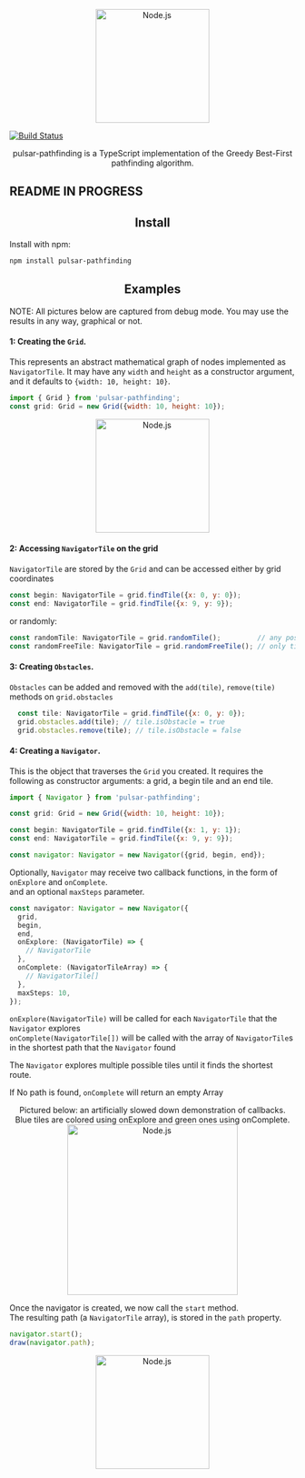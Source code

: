 <p align="center">
    <img
      alt="Node.js"
      src="https://i.imgur.com/sp4pcTK.png"
      width="200"
    />
</p>

[![Build Status](https://travis-ci.org/RaduMilici/pulsar.svg?branch=master)](https://travis-ci.org/RaduMilici/pulsar)

<p align="center">pulsar-pathfinding is a TypeScript implementation of the Greedy Best-First 
pathfinding algorithm.</p>


## README IN PROGRESS

<h2 align="center">Install</h2>
Install with npm:

```bash
npm install pulsar-pathfinding
```

<h2 align="center">Examples</h2>  
NOTE: All pictures below are captured from debug mode. You may use the results in any way, 
graphical or not.

#### 1: Creating the `Grid`.  
This represents an abstract mathematical graph of nodes implemented as `NavigatorTile`.
It may have any `width` and `height` as a constructor argument, and it defaults to
`{width: 10, height: 10}`.
```javascript
import { Grid } from 'pulsar-pathfinding';
const grid: Grid = new Grid({width: 10, height: 10});
```
<p align="center">
    <img
      alt="Node.js"
      src="https://i.imgur.com/F03W6WF.png"
      width="200"
    />
</p>

#### 2: Accessing `NavigatorTile` on the grid

`NavigatorTile` are stored by the `Grid` and can be accessed either by grid coordinates
```javascript
const begin: NavigatorTile = grid.findTile({x: 0, y: 0});
const end: NavigatorTile = grid.findTile({x: 9, y: 9});
```

or randomly:

```javascript
const randomTile: NavigatorTile = grid.randomTile();         // any possible tile
const randomFreeTile: NavigatorTile = grid.randomFreeTile(); // only tiles that are not obstacles
```

#### 3: Creating `Obstacles`.

`Obstacles` can be added and removed with the `add(tile)`, `remove(tile)` methods
on `grid.obstacles`

```javascript
  const tile: NavigatorTile = grid.findTile({x: 0, y: 0});
  grid.obstacles.add(tile); // tile.isObstacle = true
  grid.obstacles.remove(tile); // tile.isObstacle = false
```

#### 4: Creating a `Navigator`.
This is the object that traverses the `Grid` you created.
It requires the following as constructor arguments: a grid, a begin tile and an end tile.

```javascript
import { Navigator } from 'pulsar-pathfinding';

const grid: Grid = new Grid({width: 10, height: 10});

const begin: NavigatorTile = grid.findTile({x: 1, y: 1});
const end: NavigatorTile = grid.findTile({x: 9, y: 9});

const navigator: Navigator = new Navigator({grid, begin, end});
```

Optionally, `Navigator` may receive two callback functions, in the form of `onExplore` and `onComplete`.  
and an optional `maxSteps` parameter.  

```typescript
const navigator: Navigator = new Navigator({
  grid,
  begin,
  end,
  onExplore: (NavigatorTile) => {
    // NavigatorTile
  },
  onComplete: (NavigatorTileArray) => {
    // NavigatorTile[]
  },
  maxSteps: 10,
});
```

`onExplore(NavigatorTile)` will be called for each `NavigatorTile` that the `Navigator` explores  
`onComplete(NavigatorTile[])` will be called with the array of `NavigatorTile`s in the shortest path that the `Navigator` found

The `Navigator` explores multiple possible tiles until it finds the shortest route.  

If No path is found, `onComplete` will return an empty Array

<p align="center">
    Pictured below: an artificially slowed down demonstration of callbacks.
    <br>
    Blue tiles are colored using onExplore and green ones using onComplete.
    <br>
    <img
      alt="Node.js"
      src="https://i.imgur.com/1ZtKjZ0.gif"
      width="300"
    />
</p>

Once the navigator is created, we now call the `start` method.  
The resulting path (a `NavigatorTile` array), is stored in the `path` property.

```javascript
navigator.start();
draw(navigator.path);
```

<p align="center">
  <img
    alt="Node.js"
    src="https://i.imgur.com/4GkbWly.png"
    width="200"
  />
</p>